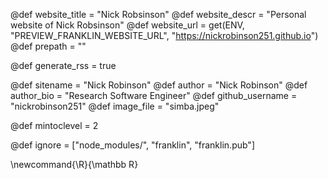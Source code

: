 <!--
Global page variables used throughout website.
The website_* must be defined for the RSS to work.
-->
@def website_title = "Nick Robsinson"
@def website_descr = "Personal website of Nick Robsinson"
@def website_url = get(ENV, "PREVIEW_FRANKLIN_WEBSITE_URL", "https://nickrobinson251.github.io")
@def prepath = ""

@def generate_rss = true

@def sitename = "Nick Robinson"
@def author = "Nick Robinson"
@def author_bio = "Research Software Engineer"
@def github_username = "nickrobinson251"
@def image_file = "simba.jpeg"

<!--
Minimum title level to go in the table of content
-->
@def mintoclevel = 2

<!--
Files or directories that should be ignored by Franklin.
Indicate directories by ending the name with a `/`.
-->
@def ignore = ["node_modules/", "franklin", "franklin.pub"]

<!--
Global latex commands to used throughout pages.
It can be math commands but does not need to be.
For instance:
* \newcommand{\phrase}{This is a long phrase to copy.}
-->
\newcommand{\R}{\mathbb R}
